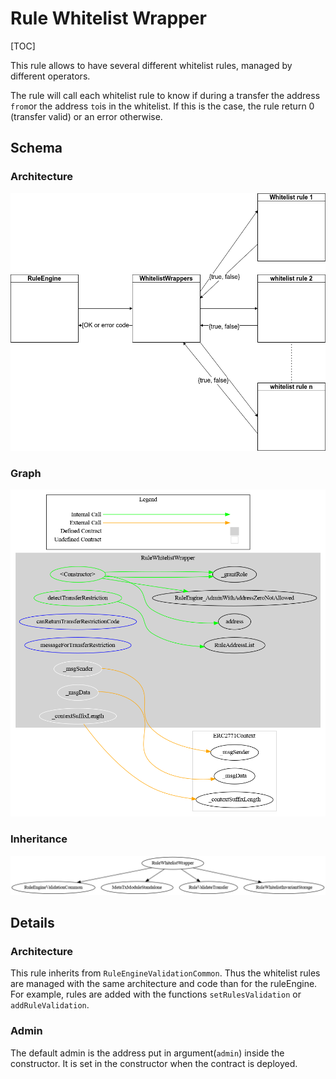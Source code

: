 # Rule Whitelist Wrapper

[TOC]

This rule allows to have several different whitelist rules, managed by different operators.

The rule will call each whitelist rule to know if during a transfer the address `from`or the address `to`is in the whitelist.
If this is the case, the rule return 0 (transfer valid) or an error otherwise.

## Schema

### Architecture

![ruleWhitelistWrapper.drawio](../schema/rule/ruleWhitelistWrapper.drawio.png)

### Graph

![surya_graph_Whitelist](../surya/surya_graph/surya_graph_RuleWhitelistWrapper.sol.png)

### Inheritance

![surya_inheritance_RuleWhitelistWrapper.sol](../surya/surya_inheritance/surya_inheritance_RuleWhitelistWrapper.sol.png)

## Details

### Architecture

This rule inherits from `RuleEngineValidationCommon`. Thus the whitelist rules are managed with the same architecture and code than for the ruleEngine. For example, rules are added with the functions `setRulesValidation` or `addRuleValidation`.

### Admin

The default admin is the address put in argument(`admin`) inside the constructor. It is set in the constructor when the contract is deployed.
